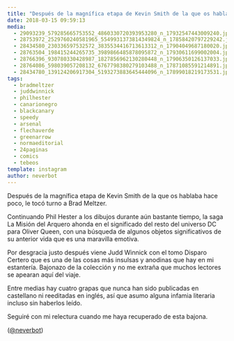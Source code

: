 ```yaml
---
title: "Después de la magnífica etapa de Kevin Smith de la que os hablaba hace poco, le tocó turno a Brad Meltzer"
date: 2018-03-15 09:59:13
media: 
  - 29093239_579285665753552_4860330720393953280_n_17932547443009240.jpg
  - 28753972_2529760240581965_5549931373814349824_n_17858420797229242.jpg
  - 28434580_230336597532572_3835534416713613312_n_17904049687180020.jpg
  - 28763504_198415244265735_3989866485878095872_n_17930611699002004.jpg
  - 28766396_930780330428987_1827856962130280448_n_17906350126137033.jpg
  - 28764086_598039057208132_6767798380279103488_n_17871085591214891.jpg
  - 28434780_139124206917304_5193273883645444096_n_17899018219173531.jpg
tags: 
  - bradmeltzer
  - juddwinnick
  - philhester
  - canarionegro
  - blackcanary
  - speedy
  - arsenal
  - flechaverde
  - greenarrow
  - normaeditorial
  - 24paginas
  - comics
  - tebeos
template: instagram
author: neverbot
---
```


Después de la magnífica etapa de Kevin Smith de la que os hablaba hace poco, le tocó turno a Brad Meltzer.


Continuando Phil Hester a los dibujos durante aún bastante tiempo, la saga La Misión del Arquero ahonda en el significado del resto del universo DC para Oliver Queen, con una búsqueda de algunos objetos significativos de su anterior vida que es una maravilla emotiva.


Por desgracia justo después viene Judd Winnick con el tomo Disparo Certero que es una de las cosas más insulsas y anodinas que hay en mi estantería. Bajonazo de la colección y no me extraña que muchos lectores se apearan aquí del viaje.


Entre medias hay cuatro grapas que nunca han sido publicadas en castellano ni reeditadas en inglés, así que asumo alguna infamia literaria incluso sin haberlos leído.


Seguiré con mi relectura cuando me haya recuperado de esta bajona.


([@neverbot](https://instagram.com/neverbot))



